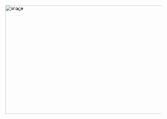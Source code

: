 <img width="1400" height="350" alt="image" src="https://github.com/user-attachments/assets/19a77f30-2928-4915-9354-5fa499fbc2c2" />

<!--
**Brayan0campo/Brayan0campo** is a ✨ _special_ ✨ repository because its `README.md` (this file) appears on your GitHub profile.

Here are some ideas to get you started:

- 🔭 I’m currently working on ...
- 🌱 I’m currently learning ...
- 👯 I’m looking to collaborate on ...
- 🤔 I’m looking for help with ...
- 💬 Ask me about ...
- 📫 How to reach me: ...
- 😄 Pronouns: ...
- ⚡ Fun fact: ...
-->
